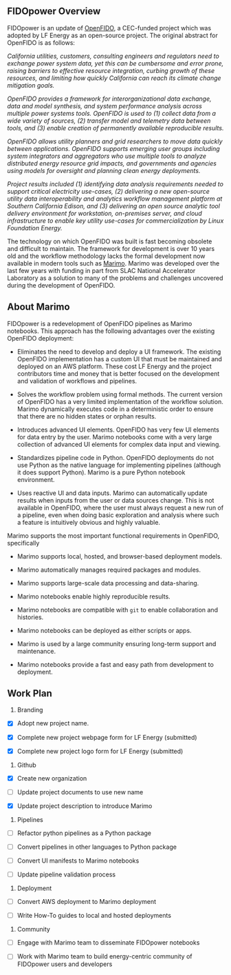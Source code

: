## FIDOpower Overview

FIDOpower is an update of [OpenFIDO](https://github.com/openfido), a CEC-funded project which was adopted by LF Energy as an open-source project. The original abstract for OpenFIDO is as follows:

<I>
California utilities, customers, consulting engineers and regulators need to exchange power system data, yet this can be cumbersome and error prone, raising barriers to effective resource integration, curbing growth of these resources, and limiting how quickly California can reach its climate change mitigation goals. 

OpenFIDO provides a framework for interorganizational data exchange, data and model synthesis, and system performance analysis across multiple power systems tools. OpenFIDO is used to (1) collect data from a wide variety of sources, (2) transfer model and telemetry data between tools, and (3) enable creation of permanently available reproducible results. 

OpenFIDO allows utility planners and grid researchers to move data quickly between applications. OpenFIDO supports emerging user groups including system integrators and aggregators who use multiple tools to analyze distributed energy resource grid impacts, and governments and agencies using models for oversight and planning clean energy deployments. 

Project results included (1) identifying data analysis requirements needed to support critical electricity use-cases, (2) delivering a new open-source utility data interoperability and analytics workflow management platform at Southern California Edison, and (3) delivering an open source analytic tool delivery environment for workstation, on-premises server, and cloud infrastructure to enable key utility use-cases for commercialization by Linux Foundation Energy.
</I>

The technology on which OpenFIDO was built is fast becoming obsolete and difficult to maintain. The framework for development is over 10 years old and the workflow methodology lacks the formal development now available in modern tools such as [Marimo](https://marimo.io). Marimo was developed over the last few years with funding in part from SLAC National Accelerator Laboratory as a solution to many of the problems and challenges uncovered during the development of OpenFIDO.

## About Marimo

FIDOpower is a redevelopment of OpenFIDO pipelines as Marimo notebooks. This approach has the following advantages over the existing OpenFIDO deployment:

* Eliminates the need to develop and deploy a UI framework. The existing OpenFIDO implementation has a custom UI that must be maintained and deployed on an AWS platform. These cost LF Energy and the project contributors time and money that is better focused on the development and validation of workflows and pipelines.

* Solves the workflow problem using formal methods. The current version of OpenFIDO has a very limited implementation of the workflow solution. Marimo dynamically executes code in a deterministic order to ensure that there are no hidden states or orphan results.

* Introduces advanced UI elements. OpenFIDO has very few UI elements for data entry by the user. Marimo notebooks come with a very large collection of advanced UI elements for complex data input and viewing.

* Standardizes pipeline code in Python. OpenFIDO deployments do not use Python as the native language for implementing pipelines (although it does support Python). Marimo is a pure Python notebook environment.

* Uses reactive UI and data inputs. Marimo can automatically update results when inputs from the user or data sources change. This is not available in OpenFIDO, where the user must always request a new run of a pipeline, even when doing basic exploration and analysis where such a feature is intuitively obvious and highly valuable.

Marimo supports the most important functional requirements in OpenFIDO, specifically

* Marimo supports local, hosted, and browser-based deployment models. 

* Marimo automatically manages required packages and modules. 

* Marimo supports large-scale data processing and data-sharing. 

* Marimo notebooks enable highly reproducible results. 

* Marimo notebooks are compatible with `git` to enable collaboration and histories.

* Marimo notebooks can be deployed as either scripts or apps.

* Marimo is used by a large community ensuring long-term support and maintenance.

* Marimo notebooks provide a fast and easy path from development to deployment.

## Work Plan

1. Branding

- [x] Adopt new project name.

- [x] Complete new project webpage form for LF Energy (submitted)

- [x] Complete new project logo form for LF Energy (submitted)

1. Github

- [x] Create new organization

- [ ] Update project documents to use new name

- [x] Update project description to introduce Marimo

1. Pipelines

- [ ] Refactor python pipelines as a Python package

- [ ] Convert pipelines in other languages to Python package

- [ ] Convert UI manifests to Marimo notebooks

- [ ] Update pipeline validation process

1. Deployment

- [ ] Convert AWS deployment to Marimo deployment

- [ ] Write How-To guides to local and hosted deployments

1. Community

- [ ] Engage with Marimo team to disseminate FIDOpower notebooks

- [ ] Work with Marimo team to build energy-centric community of FIDOpower users and developers

